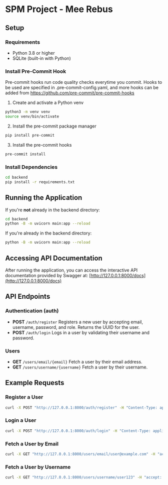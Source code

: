 # SPM Project - Mee Rebus

## Setup
### Requirements
* Python 3.8 or higher
* SQLite (built-in with Python)

### Install Pre-Commit Hook
Pre-commit hooks run code quality checks everytime you commit. Hooks to be used are specified in .pre-commit-config.yaml, and more hooks can be added from https://github.com/pre-commit/pre-commit-hooks

1. Create and activate a Python venv
```bash
python3 -m venv venv
source venv/bin/activate
```

2. Install the pre-commit package manager
```bash
pip install pre-commit
```

3. Install the pre-commit hooks
```bash
pre-commit install
```

### Install Dependencies
```bash
cd backend
pip install -r requirements.txt
```

## Running the Application
If you're **not** already in the backend directory:
```bash
cd backend
python -B -m uvicorn main:app --reload
```

If you're already in the backend directory:
```bash
python -B -m uvicorn main:app --reload
```

## Accessing API Documentation
After running the application, you can access the interactive API documentation provided by Swagger at: [http://127.0.0.1:8000/docs](http://127.0.0.1:8000/docs)

## API Endpoints
### Authentication (auth)
* **POST** `/auth/register`
  Registers a new user by accepting email, username, password, and role. Returns the UUID for the user.
* **POST** `/auth/login`
    Logs in a user by validating their username and password.

### Users
* **GET** `/users/email/{email}`
Fetch a user by their email address.
* **GET**  `/users/username/{username}`
Fetch a user by their username.

## Example Requests
### Register a User
```bash
curl -X POST "http://127.0.0.1:8000/auth/register" -H "Content-Type: application/x-www-form-urlencoded" -d "email=user@example.com&username=user123&password=pass123&role=user"
```
### Login a User
```bash
curl -X POST "http://127.0.0.1:8000/auth/login" -H "Content-Type: application/x-www-form-urlencoded" -d "username=user123&password=pass123"
```
### Fetch a User by Email
```bash
curl -X GET "http://127.0.0.1:8000/users/email/user@example.com" -H "accept: application/json"
```
### Fetch a User by Username
```bash
curl -X GET "http://127.0.0.1:8000/users/username/user123" -H "accept: application/json"
```
